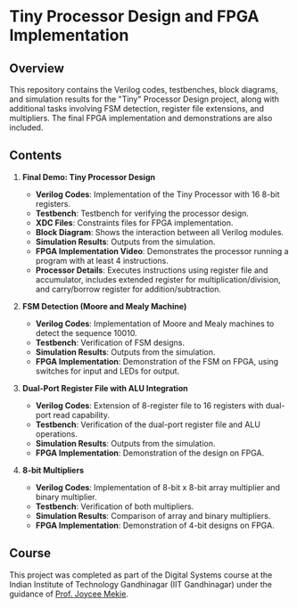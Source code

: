 # Tiny Processor Design and FPGA Implementation

## Overview

This repository contains the Verilog codes, testbenches, block diagrams, and simulation results for the "Tiny" Processor Design project, along with additional tasks involving FSM detection, register file extensions, and multipliers. The final FPGA implementation and demonstrations are also included.

## Contents

1. **Final Demo: Tiny Processor Design**
    - **Verilog Codes**: Implementation of the Tiny Processor with 16 8-bit registers.
    - **Testbench**: Testbench for verifying the processor design.
    - **XDC Files**: Constraints files for FPGA implementation.
    - **Block Diagram**: Shows the interaction between all Verilog modules.
    - **Simulation Results**: Outputs from the simulation.
    - **FPGA Implementation Video**: Demonstrates the processor running a program with at least 4 instructions.
    - **Processor Details**: Executes instructions using register file and accumulator, includes extended register for multiplication/division, and carry/borrow register for addition/subtraction.

2. **FSM Detection (Moore and Mealy Machine)**
    - **Verilog Codes**: Implementation of Moore and Mealy machines to detect the sequence 10010.
    - **Testbench**: Verification of FSM designs.
    - **Simulation Results**: Outputs from the simulation.
    - **FPGA Implementation**: Demonstration of the FSM on FPGA, using switches for input and LEDs for output.

3. **Dual-Port Register File with ALU Integration**
    - **Verilog Codes**: Extension of 8-register file to 16 registers with dual-port read capability.
    - **Testbench**: Verification of the dual-port register file and ALU operations.
    - **Simulation Results**: Outputs from the simulation.
    - **FPGA Implementation**: Demonstration of the design on FPGA.

4. **8-bit Multipliers**
    - **Verilog Codes**: Implementation of 8-bit x 8-bit array multiplier and binary multiplier.
    - **Testbench**: Verification of both multipliers.
    - **Simulation Results**: Comparison of array and binary multipliers.
    - **FPGA Implementation**: Demonstration of 4-bit designs on FPGA.

## Course 
This project was completed as part of the Digital Systems course at the Indian Institute of Technology Gandhinagar (IIT Gandhinagar) under the guidance of [Prof. Joycee Mekie](https://joycee.people.iitgn.ac.in/).
